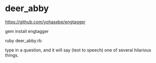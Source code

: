 # deer_abby

https://github.com/yohasebe/engtagger

gem install engtagger

ruby deer_abby.rb

type in a question, and it will say (text to speech) one of several hilarious things.